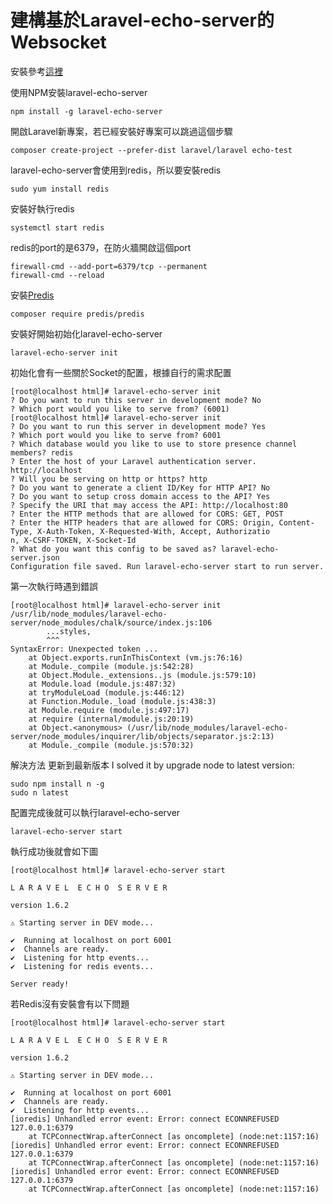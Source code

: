 # 建構基於Laravel-echo-server的Websocket

安裝參考<a href="https://learnku.com/laravel/t/13101/using-laravel-echo-server-to-build-real-time-applications">這裡</a>

使用NPM安裝laravel-echo-server
```
npm install -g laravel-echo-server
```

開啟Laravel新專案，若已經安裝好專案可以跳過這個步驟
```
composer create-project --prefer-dist laravel/laravel echo-test
```

laravel-echo-server會使用到redis，所以要安裝redis
```
sudo yum install redis
```
安裝好執行redis
```
systemctl start redis
```
redis的port的是6379，在防火牆開啟這個port
```
firewall-cmd --add-port=6379/tcp --permanent
firewall-cmd --reload
```

安裝<a href="https://github.com/predis/predis">Predis</a>
```
composer require predis/predis
```

安裝好開始初始化laravel-echo-server
```
laravel-echo-server init
```
初始化會有一些關於Socket的配置，根據自行的需求配置
```
[root@localhost html]# laravel-echo-server init
? Do you want to run this server in development mode? No
? Which port would you like to serve from? (6001)
[root@localhost html]# laravel-echo-server init
? Do you want to run this server in development mode? Yes
? Which port would you like to serve from? 6001
? Which database would you like to use to store presence channel members? redis
? Enter the host of your Laravel authentication server. http://localhost
? Will you be serving on http or https? http
? Do you want to generate a client ID/Key for HTTP API? No
? Do you want to setup cross domain access to the API? Yes
? Specify the URI that may access the API: http://localhost:80
? Enter the HTTP methods that are allowed for CORS: GET, POST
? Enter the HTTP headers that are allowed for CORS: Origin, Content-Type, X-Auth-Token, X-Requested-With, Accept, Authorizatio
n, X-CSRF-TOKEN, X-Socket-Id
? What do you want this config to be saved as? laravel-echo-server.json
Configuration file saved. Run laravel-echo-server start to run server.
```
第一次執行時遇到錯誤
```
[root@localhost html]# laravel-echo-server init
/usr/lib/node_modules/laravel-echo-server/node_modules/chalk/source/index.js:106
        ...styles,
        ^^^
SyntaxError: Unexpected token ...
    at Object.exports.runInThisContext (vm.js:76:16)
    at Module._compile (module.js:542:28)
    at Object.Module._extensions..js (module.js:579:10)
    at Module.load (module.js:487:32)
    at tryModuleLoad (module.js:446:12)
    at Function.Module._load (module.js:438:3)
    at Module.require (module.js:497:17)
    at require (internal/module.js:20:19)
    at Object.<anonymous> (/usr/lib/node_modules/laravel-echo-server/node_modules/inquirer/lib/objects/separator.js:2:13)
    at Module._compile (module.js:570:32)
```
解決方法
更新到最新版本
I solved it by upgrade node to latest version:
```
sudo npm install n -g
sudo n latest
```

配置完成後就可以執行laravel-echo-server
```
laravel-echo-server start
```
執行成功後就會如下圖
```
[root@localhost html]# laravel-echo-server start

L A R A V E L  E C H O  S E R V E R

version 1.6.2

⚠ Starting server in DEV mode...

✔  Running at localhost on port 6001
✔  Channels are ready.
✔  Listening for http events...
✔  Listening for redis events...

Server ready!
```
若Redis沒有安裝會有以下問題
```
[root@localhost html]# laravel-echo-server start

L A R A V E L  E C H O  S E R V E R

version 1.6.2

⚠ Starting server in DEV mode...

✔  Running at localhost on port 6001
✔  Channels are ready.
✔  Listening for http events...
[ioredis] Unhandled error event: Error: connect ECONNREFUSED 127.0.0.1:6379
    at TCPConnectWrap.afterConnect [as oncomplete] (node:net:1157:16)
[ioredis] Unhandled error event: Error: connect ECONNREFUSED 127.0.0.1:6379
    at TCPConnectWrap.afterConnect [as oncomplete] (node:net:1157:16)
[ioredis] Unhandled error event: Error: connect ECONNREFUSED 127.0.0.1:6379
    at TCPConnectWrap.afterConnect [as oncomplete] (node:net:1157:16)
```

